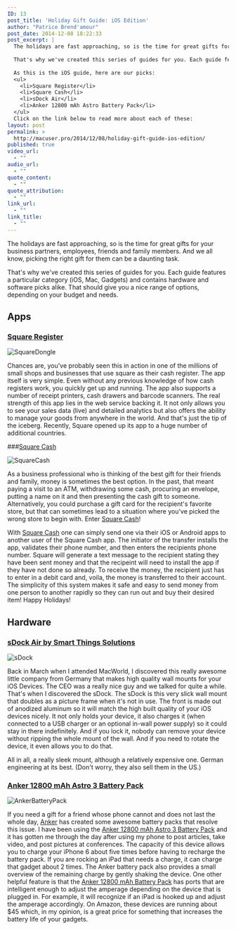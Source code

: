 ```yaml
---
ID: 13
post_title: 'Holiday Gift Guide: iOS Edition'
author: "Patrice Brend'amour"
post_date: 2014-12-08 18:22:33
post_excerpt: |
  The holidays are fast approaching, so is the time for great gifts for your business partners, employees, friends and family members. And we all know, picking the right gift for them can be a daunting task.
  
  That's why we've created this series of guides for you. Each guide features a particular category (iOS, Mac, Gadgets) and contains hardware and software picks alike. That should give you a nice range of options, depending on your budget and needs.
  
  As this is the iOS guide, here are our picks:
  <ul>
  	<li>Square Register</li>
  	<li>Square Cash</li>
  	<li>sDock Air</li>
  	<li>Anker 12800 mAh Astro Battery Pack</li>
  </ul>
  Click on the link below to read more about each of these:
layout: post
permalink: >
  http://macuser.pro/2014/12/08/holiday-gift-guide-ios-edition/
published: true
video_url:
  - ""
audio_url:
  - ""
quote_content:
  - ""
quote_attribution:
  - ""
link_url:
  - ""
link_title:
  - ""
---
```





The holidays are fast approaching, so is the time for great gifts for your business partners, employees, friends and family members. And we all know, picking the right gift for them can be a daunting task.

That's why we've created this series of guides for you. Each guide features a particular category (iOS, Mac, Gadgets) and contains hardware and software picks alike. That should give you a nice range of options, depending on your budget and needs.

## Apps

### [Square Register](https://itunes.apple.com/us/app/square-register-accept-credit/id335393788?mt=8&amp;uo=4&amp;at=1l3vb3F)

![SquareDongle][squaredongle]

Chances are, you've probably seen this in action in one of the millions of small shops and businesses that use square as their cash register. The app itself is very simple. Even without any previous knowledge of how cash registers work, you quickly get up and running. The app also supports a number of receipt printers, cash drawers and barcode scanners.
The real strength of this app lies in the web service backing it. It not only allows you to see your sales data (live) and detailed analytics but also offers the ability to manage your goods from anywhere in the world. And that's just the tip of the iceberg.
Recently, Square opened up its app to a huge number of additional countries.

###[Square Cash](https://square.com/cash "link to the square cash site")

![SquareCash][squarecash]

As a business professional who is thinking of the best gift for their friends and family, money is sometimes the best option. In the past, that meant paying a visit to an ATM, withdrawing some cash, procuring an envelope, putting a name on it and then presenting the cash gift to someone. Alternatively, you could purchase a gift card for the recipient's favorite store, but that can sometimes lead to a situation where you've picked the wrong store to begin with. Enter [Square Cash](https://square.com/cash "link to the square cash site")!

With [Square Cash](https://square.com/cash "link to the square cash site") one can simply send one via their iOS or Android apps to another user of the Square Cash app. The initiator of the transfer installs the app, validates their phone number, and then enters the recipients phone number. Square will generate a text message to the recipient stating they have been sent money and that the recipeint will need to install the app if they have not done so already. To receive the money, the recipient just has to enter in a debit card and, voila, the money is transferred to their account. The simplicity of this system makes it safe and easy to send money from one person to another rapidly so they can run out and buy their desired item! Happy Holidays!

## Hardware
### [sDock Air by Smart Things Solutions](http://www.smart-things.com/en/products/sdock-air.html)

![sDock][sdock]

Back in March when I attended MacWorld, I discovered this really awesome little company from Germany that makes high quality wall mounts for your iOS Devices. The CEO was a really nice guy and we talked for quite a while. That's when I discovered the sDock.
The sDock is this very slick wall mount that doubles as a picture frame when it's not in use. The front is made out of anodized aluminum so it will match the high built quality of your iOS devices nicely. It not only holds your device, it also charges it (when connected to a USB charger or an optional in-wall power supply) so it could stay in there indefinitely. And if you lock it, nobody can remove your device without ripping the whole mount of the wall. And if you need to rotate the device, it even allows you to do that.

All in all, a really sleek mount, although a relatively expensive one. German engineering at its best.
(Don't worry, they also sell them in the US.)

### [Anker 12800 mAh Astro 3 Battery Pack](Technology/dp/B00CEZBKTO/ref=sr_1_13?ie=UTF8&amp;qid=1417377239&amp;sr=8-13&amp;keywords=anker&amp;tag=wwwjeromekoeh-20 "anker 12800 mAh battery pack")

![AnkerBatteryPack][ankerBatteryPack]

If you need a gift for a friend whose phone cannot and does not last the whole day, [Anker](http://www.ianker.com "Anker's corporate site") has created some awesome battery packs that resolve this issue. I have been using the [Anker 12800 mAh Astro 3 Battery Pack](Technology/dp/B00CEZBKTO/ref=sr_1_13?ie=UTF8&amp;qid=1417377239&amp;sr=8-13&amp;keywords=anker&amp;tag=wwwjeromekoeh-20 "anker 12800 mAh battery pack") and it has gotten me through the day after using my phone to post articles, take video, and post pictures at conferences. The capacity of this device allows you to charge your iPhone 6 about five times before having to recharge the battery pack. If you are rocking an iPad that needs a charge, it can charge that gadget about 2 times. The Anker battery pack also provides a small overview of the remaining charge by gently shaking the device. One other helpful feature is that the [Anker 12800 mAh Battery Pack](Technology/dp/B00CEZBKTO/ref=sr_1_13?ie=UTF8&amp;qid=1417377239&amp;sr=8-13&amp;keywords=anker&amp;tag=wwwjeromekoeh-20 "anker 12800 mAh battery pack") has ports that are intelligent enough to adjust the amperage depending on the device that is plugged in. For example, it will recognize if an iPad is hooked up and adjust the amperage accordingly. On Amazon, these devices are running about $45 which, in my opinion, is a great price for something that increases the battery life of your gadgets.

[squaredongle]: /wp-content/uploads/2014/11/img.png
[squarecash]: /wp-content/uploads/2014/09/img.jpg
[sdock]: /wp-content/uploads/2014/12/sDockPro-702x434.jpg
[ankerBatteryPack]: /wp-content/uploads/2014/12/ankerBatteryPack.jpg